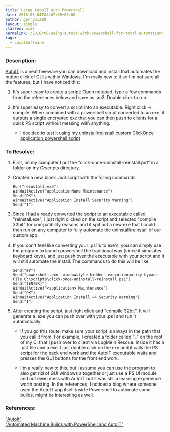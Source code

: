 ```yaml
---
title: Using AutoIT With Powershell
date: 2016-06-04T04:07:00+00:00
author: gerryw1389
layout: single
classes: wide
permalink: /2016/06/using-autoit-with-powershell-for-total-automation/
tags:
  - LocalSoftware
---
```

<!--more-->

### Description:

[AutoIT](https://www.autoitscript.com/site/) is a neat freeware you can download and install that automates the button click of GUIs within Windows. I'm really new to it so I'm not sure all the features, but I have noticed this:

1. It's super easy to create a script: Open notepad, type a few commands from the references below and save as .au3. Double click to run.

2. It's super easy to convert a script into an executable. Right click => compile. When combined with a powershell script converted to an exe, it outputs a single encrypted exe that you can then push to clients for a quick PS script without messing with anything.

   - I decided to test it using my [uninstall/reinstall custom ClickOnce application powershell script](https://automationadmin.com/2016/12/ps-clickonce-app-uninstall-reinstall/)

### To Resolve:

1. First, on my computer I put the "click-once-uninstall-reinstall.ps1" in a folder on my C:scripts directory.

2. Created a new blank .au3 script with the folling commands

   ```escape
   Run("reinstall.exe")  
   WinWaitActive("applicationName Maintenance")  
   Send("OK")  
   WinWaitActive("Application Install Security Warning")  
   Send("I")
   ```

3. Since I had already converted the script to an executable called "reinstall.exe", I just right clicked on the script and selected "compile 32bit" for compatibility reasons and it spit out a new exe that I could then run on any computer to fully automate the uninstall/reinstall of our custom app.

4. If you don't feel like converting your .ps1's to exe's, you can simply use the program to launch powershell the traditional way (since it simulates keyboard keys), and just push over the executable with your script and it will still automate the install. The commands to do this will be like:

   ```escape
   Send("#r")  
   Send("powershell.exe -windowstyle hidden -executionpolicy bypass -File C:\scripts\click-once-uninstall-reinstall.ps1")  
   Send("{ENTER}")  
   WinWaitActive("<application> Maintenance")  
   Send("OK")  
   WinWaitActive("Application Install => Security Warning")  
   Send("I")
   ```


2. After creating the script, just right click and "compile 32bit". It will generate a .exe you can push over with your .ps1 and run it automatically.

   - If you go this route, make sure your script is always in the path that you call it from. For example, I created a folder called "_" on the root of my C: that I push over to client via LogMeIn Rescue. Inside it has a .ps1 file and a exe. I just double click on the exe and it calls the PS script for the back end work and the AutoIT executable waits and presses the GUI buttons for the front end work.

   - I'm a really new to this, but I assume you can use the program to also get rid of GUI windows altogether or just use a PS UI module and not even mess with AutoIT but it was still a learning experience worth posting. In the references, I noticed a blog where someone used the AutoIT app itself inside Powershell to automate some builds, might be interesting as well.

### References:

["AutoIt"](https://www.autoitscript.com/autoit3/docs/)  
["Automated Machine Builds with PowerShell and AutoIT"](http://muegge.com/blog/automated-machine-builds-with-powershell-and-autoit/)  